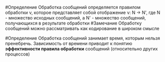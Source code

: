 #Определение Обработка сообщений определяется правилом обработки ν, которое представляет собой отображение ν: N -> N', где N - множество исходных сообщений, а N' - множество сообщений, получающихся в результате обработки
#Замечание Обработку сообщений можно рассматривать как кодирование в широком смысле

#Определение Обработка сообщений занимает время, которым нельзя пренебречь. Зависимость от времени приводит к понятию **эффективности правила обработки** сообщений (относительно других процессов)



